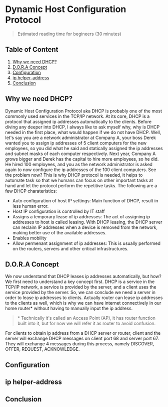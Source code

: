 # Dynamic Host Configuration Protocol
  > Estimated reading time for begineers (30 minutes)
## Table of Content
  1. [Why we need DHCP?](#intro)
  2. [D.O.R.A Concept](#dora)
  3. [Configuration](#config)
  4. [ip helper-address](#iphelp)
  5. [Conclusion](#conclusion)
 
 ## Why we need DHCP? <a name="intro"></a>
 
 Dynamic Host Configuration Protocol aka DHCP is probably one of the most commonly used services in the TCP/IP network. At its core, DHCP is a protocol that assigned ip addresses automatically to the clients. Before diving any deeper into DHCP, I always like to ask myself why, why is DHCP needed in the first place, what would happen if we do not have DHCP. Well, let's say you are a network administrator at Company A, your boss Derek wanted you to assign ip addresses of 5 client computers for the new employees, so you did what he said and statically assigned the ip addresses and subnet masks of each computer respectively. Next year, Company A grows bigger and Derek has the capital to hire more employees, so he did. He hired 100 employees, and you as the network administrator is asked again to now configure the ip addresses of the 100 client computers. See the problem now? This is why DHCP protocol is needed, it helps to automate task so that we humans can focus on other important tasks at hand and let the protocol perform the repetitive tasks. The following are a few DHCP charateristics:
 - Auto configuration of host IP settings: Main function of DHCP, result in less human error.
 - Host IP configuration is controlled by IT staff
 - Assigns a temporary lease of ip addresses: The act of assigning ip addresses to host is called leasing. With DHCP leasing, the DHCP server can reclaim IP addresses when a device is removed from the network, making better use of the available addresses.
 - Enables mobility
 - Allow permenant assignment of ip addresses: This is usually performed on the routers, servers and other critical infrastructures.  


 ## D.O.R.A Concept <a name="dora"></a>
 
 We now understand that DHCP leases ip addresses automatically, but how? We first need to understand a key concept first. DHCP is a service in the TCP/IP network, a service is provided by the server, and a client uses the service provided by the server. So, we can conclude we need a server in order to lease ip addresses to clients. Actually router can lease ip addresses to the clients as well, which is why we can have internet connectively in our home router* without having to manually input the ip address. 
 
  > \* Technically it's called an Access Point (AP), it has router function built into it, but for now we will refer it as router to avoid confusion.

For clients to obtain ip address from a DHCP server or router, client and the server will exchange DHCP messages on client port 68 and server port 67. They will exchange 4 messages during this process, namely DISCOVER, OFFER, REQUEST, ACKNOWLEDGE.
 
 
 
 ## Configuration <a name="config"></a>
 ## ip helper-address <a name="iphelp"></a>
 ## Conclusion <a name="conclusion"></a>
